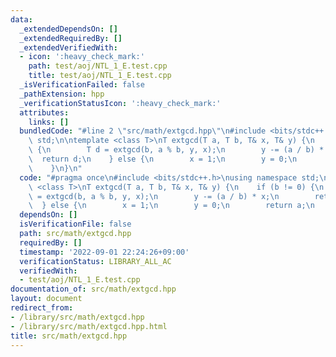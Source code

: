 ```yaml
---
data:
  _extendedDependsOn: []
  _extendedRequiredBy: []
  _extendedVerifiedWith:
  - icon: ':heavy_check_mark:'
    path: test/aoj/NTL_1_E.test.cpp
    title: test/aoj/NTL_1_E.test.cpp
  _isVerificationFailed: false
  _pathExtension: hpp
  _verificationStatusIcon: ':heavy_check_mark:'
  attributes:
    links: []
  bundledCode: "#line 2 \"src/math/extgcd.hpp\"\n#include <bits/stdc++.h>\nusing namespace\
    \ std;\n\ntemplate <class T>\nT extgcd(T a, T b, T& x, T& y) {\n    if (b != 0)\
    \ {\n        T d = extgcd(b, a % b, y, x);\n        y -= (a / b) * x;\n      \
    \  return d;\n    } else {\n        x = 1;\n        y = 0;\n        return a;\n\
    \    }\n}\n"
  code: "#pragma once\n#include <bits/stdc++.h>\nusing namespace std;\n\ntemplate\
    \ <class T>\nT extgcd(T a, T b, T& x, T& y) {\n    if (b != 0) {\n        T d\
    \ = extgcd(b, a % b, y, x);\n        y -= (a / b) * x;\n        return d;\n  \
    \  } else {\n        x = 1;\n        y = 0;\n        return a;\n    }\n}\n"
  dependsOn: []
  isVerificationFile: false
  path: src/math/extgcd.hpp
  requiredBy: []
  timestamp: '2022-09-01 22:24:26+09:00'
  verificationStatus: LIBRARY_ALL_AC
  verifiedWith:
  - test/aoj/NTL_1_E.test.cpp
documentation_of: src/math/extgcd.hpp
layout: document
redirect_from:
- /library/src/math/extgcd.hpp
- /library/src/math/extgcd.hpp.html
title: src/math/extgcd.hpp
---
```

